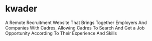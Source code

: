 # kwader
A Remote Recruitment Website That Brings Together Employers And Companies With Cadres, Allowing Cadres To Search And Get a Job Opportunity According To Their Experience And Skills

